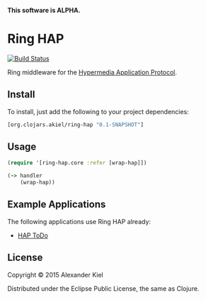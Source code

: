 __This software is ALPHA.__

# Ring HAP

[![Build Status](https://travis-ci.org/alexanderkiel/ring-hap.svg?branch=master)](https://travis-ci.org/alexanderkiel/ring-hap)

Ring middleware for the [Hypermedia Application Protocol][1].

## Install

To install, just add the following to your project dependencies:

```clojure
[org.clojars.akiel/ring-hap "0.1-SNAPSHOT"]
```

## Usage

```clojure
(require '[ring-hap.core :refer [wrap-hap]])

(-> handler
    (wrap-hap))
```

## Example Applications
 
The following applications use Ring HAP already:

 * [HAP ToDo][2]

## License

Copyright © 2015 Alexander Kiel

Distributed under the Eclipse Public License, the same as Clojure.

[1]: <https://github.com/alexanderkiel/hap-spec>
[2]: <https://github.com/alexanderkiel/hap-todo>
